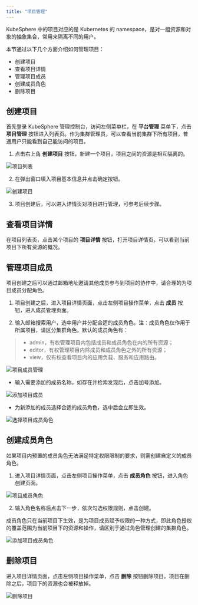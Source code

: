 ```yaml
---
title: "项目管理"
---
```


KubeSphere 中的项目对应的是 Kubernetes 的 namespace，是对一组资源和对象的抽象集合，常用来隔离不同的用户。

本节通过以下几个方面介绍如何管理项目：

- 创建项目
- 查看项目详情
- 管理项目成员
- 创建成员角色
- 删除项目


## 创建项目      

首先登录 KubeSphere 管理控制台，访问左侧菜单栏，在 **平台管理** 菜单下，点击 **项目管理** 按钮进入列表页。作为集群管理员，可以查看当前集群下所有项目，普通用户只能看到自己能访问的项目。

1. 点击右上角 **创建项目** 按钮，新建一个项目，项目之间的资源是相互隔离的。

![项目列表](/project_lists.png)

2. 在弹出窗口填入项目基本信息并点击确定按钮。

![创建项目](/project_create.png)

3. 项目创建后，可以进入详情页对项目进行管理，可参考后续步骤。

## 查看项目详情  

在项目列表页，点击某个项目的 **项目详情** 按钮，打开项目详情页，可以看到当前项目下所有资源的概况。  

## 管理项目成员

项目创建之后可以通过邮箱地址邀请其他成员参与到项目的协作中，请合理的为项目成员分配角色。

1. 项目创建之后，进入项目详情页面，点击左侧项目操作菜单，点击 **成员** 按钮，进入成员管理页面。

2. 输入邮箱搜索用户，选中用户并分配合适的成员角色。注：成员角色仅作用于所属项目，请区分集群角色。默认的成员角色有：

> - admin，有权管理项目内包括成员和成员角色在内的所有资源；
> - editor，有权管理项目内除成员和成员角色之外的所有资源；
> - view，仅有权查看项目内的应用负载、服务和应用路由。

![项目成员管理](/project_member_menu.png)

* 输入需要添加的成员名称，如存在并检索发现后，点击加号添加。

![添加项目成员](/project_member_add.png)

* 为新添加的成员选择合适的成员角色，选中后会立即生效。

![选择项目成员角色](/project_member_role.png)

## 创建成员角色

如果项目内预置的成员角色无法满足特定权限限制的要求，则需创建自定义的成员角色。  

1. 进入项目详情页面，点击左侧项目操作菜单，点击 **成员角色** 按钮，进入角色创建页面。

![项目成员角色](/project_role_add01.png)

2. 输入角色名称后点击下一步，依次勾选权限规则，点击创建。

成员角色只在当前项目下生效，是为项目成员赋予权限的一种方式，即此角色授权的覆盖范围为当前项目下的资源和操作，请区别于通过角色管理创建的集群角色。

![添加项目成员角色](/project_role_add02.png)

## 删除项目

进入项目详情页面，点击左侧项目操作菜单，点击 **删除** 按钮删除项目。项目在删除之后，项目下的资源也会被释放掉。

![删除项目](/project_delete.png)